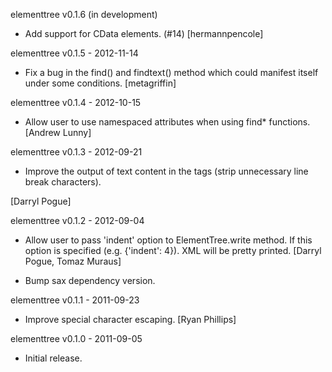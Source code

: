 elementtree v0.1.6 (in development)

* Add support for CData elements. (#14)
  [hermannpencole]

elementtree v0.1.5 - 2012-11-14

* Fix a bug in the find() and findtext() method which could manifest itself
  under some conditions.
  [metagriffin]

elementtree v0.1.4 - 2012-10-15

* Allow user to use namespaced attributes when using find* functions.
  [Andrew Lunny]

elementtree v0.1.3 - 2012-09-21

* Improve the output of text content in the tags (strip unnecessary line break
  characters).

[Darryl Pogue]

elementtree v0.1.2 - 2012-09-04

 * Allow user to pass 'indent' option to ElementTree.write method. If this
   option is specified (e.g. {'indent': 4}). XML will be pretty printed.
   [Darryl Pogue, Tomaz Muraus]

 * Bump sax dependency version.

elementtree v0.1.1 - 2011-09-23

 * Improve special character escaping.
   [Ryan Phillips]

elementtree v0.1.0 - 2011-09-05

 * Initial release.
